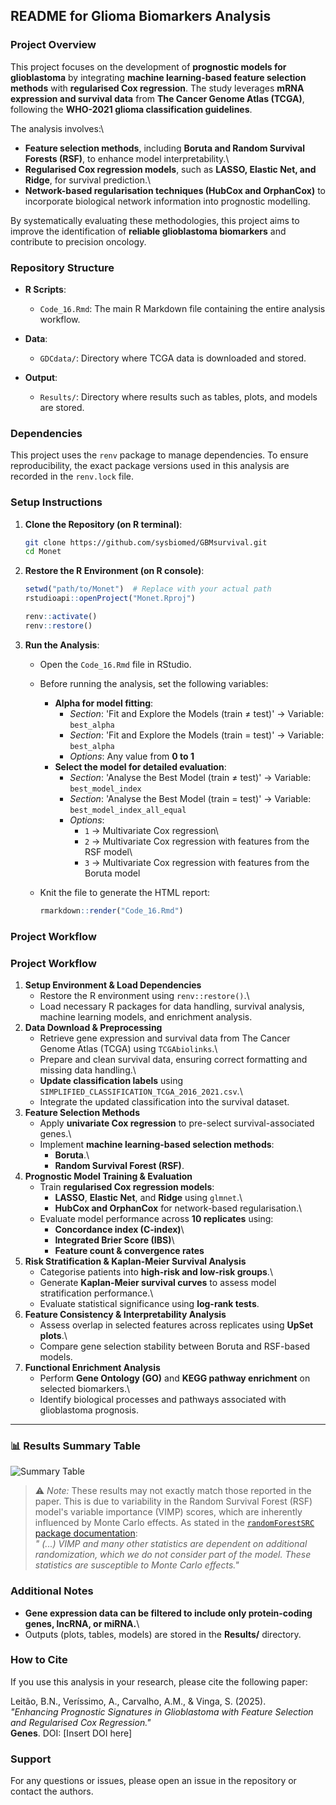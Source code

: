 ## README for Glioma Biomarkers Analysis

### Project Overview

This project focuses on the development of **prognostic models for glioblastoma** by integrating **machine learning-based feature selection methods** with **regularised Cox regression**. The study leverages **mRNA expression and survival data** from **The Cancer Genome Atlas (TCGA)**, following the **WHO-2021 glioma classification guidelines**.

The analysis involves:\
- **Feature selection methods**, including **Boruta and Random Survival Forests (RSF)**, to enhance model interpretability.\
- **Regularised Cox regression models**, such as **LASSO, Elastic Net, and Ridge**, for survival prediction.\
- **Network-based regularisation techniques (HubCox and OrphanCox)** to incorporate biological network information into prognostic modelling.

By systematically evaluating these methodologies, this project aims to improve the identification of **reliable glioblastoma biomarkers** and contribute to precision oncology.

### Repository Structure

-   **R Scripts**:

    -   `Code_16.Rmd`: The main R Markdown file containing the entire analysis workflow.


-   **Data**:

    -   `GDCdata/`: Directory where TCGA data is downloaded and stored.

-   **Output**:

    -   `Results/`: Directory where results such as tables, plots, and models are stored.

### Dependencies

This project uses the `renv` package to manage dependencies. To ensure reproducibility, the exact package versions used in this analysis are recorded in the `renv.lock` file.

### Setup Instructions

1.  **Clone the Repository (on R terminal)**:

    ``` bash
    git clone https://github.com/sysbiomed/GBMsurvival.git
    cd Monet
    ```

2.  **Restore the R Environment (on R console)**:

    ``` r
    setwd("path/to/Monet")  # Replace with your actual path
    rstudioapi::openProject("Monet.Rproj")
    
    renv::activate()
    renv::restore()
    
    ```

3.  **Run the Analysis**:

    -   Open the `Code_16.Rmd` file in RStudio.

    -   Before running the analysis, set the following variables:

        -   **Alpha for model fitting**:
            -   *Section*: 'Fit and Explore the Models (train ≠ test)' → Variable: `best_alpha`
            -   *Section*: 'Fit and Explore the Models (train = test)' → Variable: `best_alpha`
            -   *Options*: Any value from **0 to 1**
        -   **Select the model for detailed evaluation**:
            -   *Section*: 'Analyse the Best Model (train ≠ test)' → Variable: `best_model_index`
            -   *Section*: 'Analyse the Best Model (train = test)' → Variable: `best_model_index_all_equal`
            -   *Options*:
                -   `1` → Multivariate Cox regression\
                -   `2` → Multivariate Cox regression with features from the RSF model\
                -   `3` → Multivariate Cox regression with features from the Boruta model

    -   Knit the file to generate the HTML report:

        ``` r
        rmarkdown::render("Code_16.Rmd")
        ```

### Project Workflow

### **Project Workflow**

1.  **Setup Environment & Load Dependencies**
    -   Restore the R environment using `renv::restore()`.\
    -   Load necessary R packages for data handling, survival analysis, machine learning models, and enrichment analysis.
2.  **Data Download & Preprocessing**
    -   Retrieve gene expression and survival data from The Cancer Genome Atlas (TCGA) using `TCGAbiolinks`.\
    -   Prepare and clean survival data, ensuring correct formatting and missing data handling.\
    -   **Update classification labels** using `SIMPLIFIED_CLASSIFICATION_TCGA_2016_2021.csv`.\
    -   Integrate the updated classification into the survival dataset.
3.  **Feature Selection Methods**
    -   Apply **univariate Cox regression** to pre-select survival-associated genes.\
    -   Implement **machine learning-based selection methods**:
        -   **Boruta**.\
        -   **Random Survival Forest (RSF)**.
4.  **Prognostic Model Training & Evaluation**
    -   Train **regularised Cox regression models**:
        -   **LASSO**, **Elastic Net**, and **Ridge** using `glmnet`.\
        -   **HubCox and OrphanCox** for network-based regularisation.\
    -   Evaluate model performance across **10 replicates** using:
        -   **Concordance index (C-index)**\
        -   **Integrated Brier Score (IBS)**\
        -   **Feature count & convergence rates**
5.  **Risk Stratification & Kaplan-Meier Survival Analysis**
    -   Categorise patients into **high-risk and low-risk groups**.\
    -   Generate **Kaplan-Meier survival curves** to assess model stratification performance.\
    -   Evaluate statistical significance using **log-rank tests**.
6.  **Feature Consistency & Interpretability Analysis**
    -   Assess overlap in selected features across replicates using **UpSet plots**.\
    -   Compare gene selection stability between Boruta and RSF-based models.
7.  **Functional Enrichment Analysis**
    -   Perform **Gene Ontology (GO)** and **KEGG pathway enrichment** on selected biomarkers.\
    -   Identify biological processes and pathways associated with glioblastoma prognosis.

------------------------------------------------------------------------

### 📊 Results Summary Table

![Summary Table](~/Monet/paper_results/New_Code16_results/summary_table.png)

> ⚠️ *Note:* These results may not exactly match those reported in the paper. This is due to variability in the Random Survival Forest (RSF) model's variable importance (VIMP) scores, which are inherently influenced by Monte Carlo effects. As stated in the [`randomForestSRC` package documentation](https://cran.r-project.org/web/packages/randomForestSRC/randomForestSRC.pdf):  
> *" (...) VIMP and many other statistics are dependent on additional randomization, which we do not consider part of the model. These statistics are susceptible to Monte Carlo effects."*



### **Additional Notes**

-   **Gene expression data can be filtered to include only protein-coding genes, lncRNA, or miRNA.**\
-   Outputs (plots, tables, models) are stored in the **Results/** directory.

### How to Cite

If you use this analysis in your research, please cite the following paper:

Leitão, B.N., Veríssimo, A., Carvalho, A.M., & Vinga, S. (2025).\
*"Enhancing Prognostic Signatures in Glioblastoma with Feature Selection and Regularised Cox Regression."*\
**Genes**. DOI: [Insert DOI here]

### Support

For any questions or issues, please open an issue in the repository or contact the authors.
